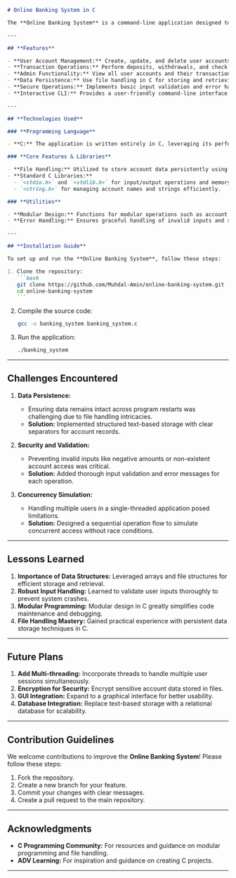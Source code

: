 ````markdown
# Online Banking System in C

The **Online Banking System** is a command-line application designed to simulate the core functionalities of a banking system. This project is built in C, demonstrating efficient handling of user accounts, transactions, and account management in a secure and interactive manner. The system supports multiple banking operations like deposits, withdrawals, balance checks, and account creation, all while ensuring robust error handling and data integrity.

---

## **Features**

- **User Account Management:** Create, update, and delete user accounts with secure storage.
- **Transaction Operations:** Perform deposits, withdrawals, and check account balances.
- **Admin Functionality:** View all user accounts and their transaction histories.
- **Data Persistence:** Use file handling in C for storing and retrieving account details.
- **Secure Operations:** Implements basic input validation and error handling for secure transactions.
- **Interactive CLI:** Provides a user-friendly command-line interface.

---

## **Technologies Used**

### **Programming Language**

- **C:** The application is written entirely in C, leveraging its performance and close-to-hardware capabilities.

### **Core Features & Libraries**

- **File Handling:** Utilized to store account data persistently using text files.
- **Standard C Libraries:**
  - `<stdio.h>` and `<stdlib.h>` for input/output operations and memory management.
  - `<string.h>` for managing account names and strings efficiently.

### **Utilities**

- **Modular Design:** Functions for modular operations such as account creation, deposit, and withdrawal.
- **Error Handling:** Ensures graceful handling of invalid inputs and system errors.

---

## **Installation Guide**

To set up and run the **Online Banking System**, follow these steps:

1. Clone the repository:
   ```bash
   git clone https://github.com/Muhdal-Amin/online-banking-system.git
   cd online-banking-system
   ```
````

2. Compile the source code:

   ```bash
   gcc -o banking_system banking_system.c
   ```

3. Run the application:
   ```bash
   ./banking_system
   ```

---

## **Challenges Encountered**

1. **Data Persistence:**

   - Ensuring data remains intact across program restarts was challenging due to file handling intricacies.
   - **Solution:** Implemented structured text-based storage with clear separators for account records.

2. **Security and Validation:**

   - Preventing invalid inputs like negative amounts or non-existent account access was critical.
   - **Solution:** Added thorough input validation and error messages for each operation.

3. **Concurrency Simulation:**
   - Handling multiple users in a single-threaded application posed limitations.
   - **Solution:** Designed a sequential operation flow to simulate concurrent access without race conditions.

---

## **Lessons Learned**

1. **Importance of Data Structures:** Leveraged arrays and file structures for efficient storage and retrieval.
2. **Robust Input Handling:** Learned to validate user inputs thoroughly to prevent system crashes.
3. **Modular Programming:** Modular design in C greatly simplifies code maintenance and debugging.
4. **File Handling Mastery:** Gained practical experience with persistent data storage techniques in C.

---

## **Future Plans**

1. **Add Multi-threading:** Incorporate threads to handle multiple user sessions simultaneously.
2. **Encryption for Security:** Encrypt sensitive account data stored in files.
3. **GUI Integration:** Expand to a graphical interface for better usability.
4. **Database Integration:** Replace text-based storage with a relational database for scalability.

---

## **Contribution Guidelines**

We welcome contributions to improve the **Online Banking System**! Please follow these steps:

1. Fork the repository.
2. Create a new branch for your feature.
3. Commit your changes with clear messages.
4. Create a pull request to the main repository.

---

## **Acknowledgments**

- **C Programming Community:** For resources and guidance on modular programming and file handling.
- **ADV Learning:** For inspiration and guidance on creating C projects.

---
